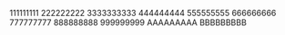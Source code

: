 111111111
222222222
3333333333
444444444
555555555
666666666
777777777
888888888
999999999
AAAAAAAAA
BBBBBBBBB
